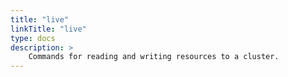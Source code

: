 ```yaml
---
title: "live"
linkTitle: "live"
type: docs
description: >
    Commands for reading and writing resources to a cluster.
---
```

